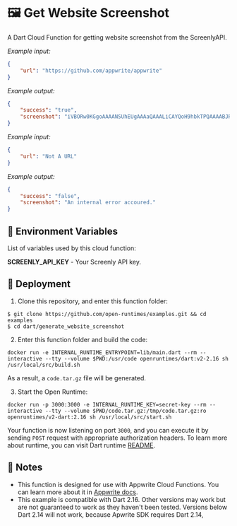 # 🖼️ Get Website Screenshot

A Dart Cloud Function for getting website screenshot from the ScreenlyAPI.

_Example input:_

```json
{
    "url": "https://github.com/appwrite/appwrite"
}
```

_Example output:_

```json
{
    "success": "true",
    "screenshot": "iVBORw0KGgoAAAANSUhEUgAAAaQAAALiCAYQoH9hbkTPQAAAABJRU5ErkJggg=="
}
```


_Example input:_

```json
{
    "url": "Not A URL"
}
```

_Example output:_

```json
{
    "success": "false",
    "screenshot": "An internal error accoured."
}
```

## 📝 Environment Variables

List of variables used by this cloud function:

**SCREENLY_API_KEY** - Your Screenly API key.

## 🚀 Deployment

1. Clone this repository, and enter this function folder:

```
$ git clone https://github.com/open-runtimes/examples.git && cd examples
$ cd dart/generate_website_screenshot
```

2. Enter this function folder and build the code:
```
docker run -e INTERNAL_RUNTIME_ENTRYPOINT=lib/main.dart --rm --interactive --tty --volume $PWD:/usr/code openruntimes/dart:v2-2.16 sh /usr/local/src/build.sh
```
As a result, a `code.tar.gz` file will be generated.

3. Start the Open Runtime:
```
docker run -p 3000:3000 -e INTERNAL_RUNTIME_KEY=secret-key --rm --interactive --tty --volume $PWD/code.tar.gz:/tmp/code.tar.gz:ro openruntimes/v2-dart:2.16 sh /usr/local/src/start.sh
```

Your function is now listening on port `3000`, and you can execute it by sending `POST` request with appropriate authorization headers. To learn more about runtime, you can visit Dart runtime [README](https://github.com/open-runtimes/open-runtimes/tree/main/runtimes/dart-2.16).

## 📝 Notes
 - This function is designed for use with Appwrite Cloud Functions. You can learn more about it in [Appwrite docs](https://appwrite.io/docs/functions).
 - This example is compatible with Dart 2.16. Other versions may work but are not guaranteed to work as they haven't been tested. Versions below Dart 2.14 will not work, because Apwrite SDK requires Dart 2.14,
